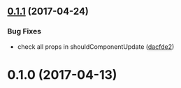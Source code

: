 <a name="0.1.1"></a>
## [0.1.1](https://github.com/neptunjs/time-hierarchy/compare/v0.1.0...v0.1.1) (2017-04-24)


### Bug Fixes

* check all props in shouldComponentUpdate ([dacfde2](https://github.com/neptunjs/time-hierarchy/commit/dacfde2))



<a name="0.1.0"></a>
# 0.1.0 (2017-04-13)



